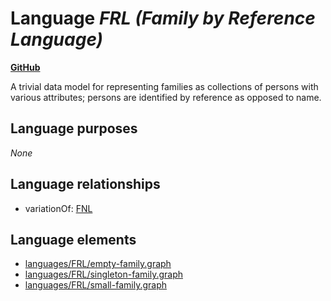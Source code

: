 # Language _FRL (Family by Reference Language)_
**[GitHub](https://github.com/softlang/yas/blob/master/languages/FRL)**

A trivial data model for representing families as collections of persons with various attributes; persons are identified by reference as opposed to name.

## Language purposes
_None_

## Language relationships
* variationOf: [FNL](http://softlang.github.io/yas/languages/FNL.html)

## Language elements
* [languages/FRL/empty-family.graph](../../languages/FRL/empty-family.graph)
* [languages/FRL/singleton-family.graph](../../languages/FRL/singleton-family.graph)
* [languages/FRL/small-family.graph](../../languages/FRL/small-family.graph)
